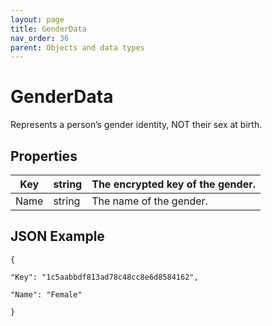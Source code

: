 ```yaml
---
layout: page
title: GenderData
nav_order: 36
parent: Objects and data types
---
```


# GenderDataRepresents a person’s gender identity, NOT their sex at birth.## Properties| Key | string | The encrypted key of the gender. || --- | --- | --- || Name | string | The name of the gender. |## JSON Example```{"Key": "1c5aabbdf813ad78c48cc8e6d8584162","Name": "Female"}```
